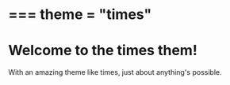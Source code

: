 ===
theme = "times"
===
# Welcome to the times them!
With an amazing theme like times, just about anything's possible.
